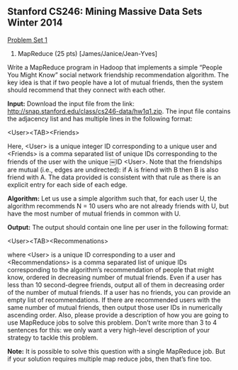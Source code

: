 ## Stanford CS246: Mining Massive Data Sets Winter 2014 ##

[Problem Set 1](
http://snap.stanford.edu/class/cs246-2014/handouts.html)

1. MapReduce (25 pts) [James/Janice/Jean-Yves]

Write a MapReduce program in Hadoop that implements a simple “People You Might Know” social network friendship recommendation algorithm. The key idea is that if two people have a lot of mutual friends, then the system should recommend that they connect with each other.

**Input:**
Download the input file from the link: http://snap.stanford.edu/class/cs246-data/hw1q1.zip.
The input file contains the adjacency list and has multiple lines in the following format:

&lt;User&gt;&lt;TAB&gt;&lt;Friends&gt;

Here, &lt;User&gt; is a unique integer ID corresponding to a unique user and &lt;Friends&gt; is a comma separated list of unique IDs corresponding to the friends of the user with the unique
￼ID &lt;User&gt;. Note that the friendships are mutual (i.e., edges are undirected): if A is friend with B then B is also friend with A. The data provided is consistent with that rule as there is an explicit entry for each side of each edge.

**Algorithm:** Let us use a simple algorithm such that, for each user U, the algorithm recommends N = 10 users who are not already friends with U, but have the most number of mutual friends in common with U.

**Output:** The output should contain one line per user in the following format:

&lt;User&gt;&lt;TAB&gt;&lt;Recommenations&gt;

where &lt;User&gt; is a unique ID corresponding to a user and &lt;Recommendations&gt; is a comma separated list of unique IDs corresponding to the algorithm’s recommendation of people that <User> might know, ordered in decreasing number of mutual friends. Even if a user has less than 10 second-degree friends, output all of them in decreasing order of the number of mutual friends. If a user has no friends, you can provide an empty list of recommendations. If there are recommended users with the same number of mutual friends, then output those user IDs in numerically ascending order.
Also, please provide a description of how you are going to use MapReduce jobs to solve this problem. Don’t write more than 3 to 4 sentences for this: we only want a very high-level description of your strategy to tackle this problem.

**Note:** It is possible to solve this question with a single MapReduce job. But if your solution requires multiple map reduce jobs, then that’s fine too.
